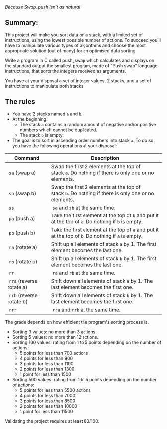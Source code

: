 *Because Swap_push isn’t as natural*

## Summary:

This project will make you sort data on a stack, with a limited set of instructions, using
the lowest possible number of actions. To succeed you’ll have to manipulate various
types of algorithms and choose the most appropriate solution (out of many) for an
optimised data sorting

Write a program in C called push_swap which calculates and displays
on the standard output the smallest program, made of "Push swap" language instructions,
that sorts the integers received as arguments.

You have at your disposal a set of integer values, 2 stacks, and a set of instructions
to manipulate both stacks.

## The rules
- You have 2 stacks named `a` and `b`.
- At the beginning:
  - The stack `a` contains a random amount of negative and/or positive numbers which cannot be duplicated.
  - The stack `b` is empty.
- The goal is to sort in ascending order numbers into stack `a`. To do so you have the following operations at your disposal:

| Command                   | Description                                                                                        |
| ------------------------- | -------------------------------------------------------------------------------------------------- |
|  `sa` (swap a)            | Swap the first 2 elements at the top of stack `a`. Do nothing if there is only one or no elements. |
|  `sb` (swap b)            | Swap the first 2 elements at the top of stack `b`. Do nothing if there is only one or no elements. |
|  `ss`                     |  `sa` and `sb` at the same time.                                                                   |
|  `pa` (push a)            | Take the first element at the top of `b` and put it at the top of `a`. Do nothing if `b` is empty. |
|  `pb` (push b)            | Take the first element at the top of `a` and put it at the top of `b`. Do nothing if `a` is empty. |
|  `ra` (rotate a)          | Shift up all elements of stack `a` by 1. The first element becomes the last one.                   |
|  `rb` (rotate b)          | Shift up all elements of stack `b` by 1. The first element becomes the last one.                   |
|  `rr`                     |  `ra` and `rb` at the same time.                                                                   |
|  `rra` (reverse rotate a) | Shift down all elements of stack `a` by 1. The last element becomes the first one.                 |
|  `rrb` (reverse rotate b) | Shift down all elements of stack `b` by 1. The last element becomes the first one.                 |
|  `rrr`                    |  `rra` and `rrb` at the same time.                                                                 |


The grade depends on how efficient the program's sorting process is.
- Sorting 3 values: no more than 3 actions.
- Sorting 5 values: no more than 12 actions.
- Sorting 100 values: rating from 1 to 5 points depending on the number of actions:
    - 5 points for less than 700 actions
    - 4 points for less than 900
    - 3 points for less than 1100
    - 2 points for less than 1300
    - 1 point for less than 1500
- Sorting 500 values: rating from 1 to 5 points depending on the number of actions:
    - 5 points for less than 5500 actions
    - 4 points for less than 7000
    - 3 points for less than 8500
    - 2 points for less than 10000
    - 1 point for less than 11500

Validating the project requires at least 80/100.